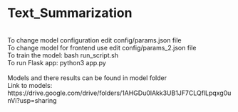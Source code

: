 # Text_Summarization
<br>
To change model configuration edit config/params.json file<br>
To change model for frontend use edit config/params_2.json file<br>
To train the model: bash run_script.sh<br>
To run Flask app: python3 app.py<br><br>
Models and there results can be found in model folder
<br>
Link to models: https://drive.google.com/drive/folders/1AHGDu0lAkk3UB1JF7CLQflLpqxg0unVi?usp=sharing